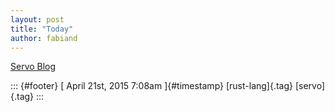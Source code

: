 ```yaml
---
layout: post
title: "Today"
author: fabiand
---
```



[Servo
Blog](%20https://t.umblr.com/redirect?z=http%3A%2F%2Fblog.servo.org%2F&t=YTVlZjk2ZmI1ZWEyZGRkOGExZmQ2YTVmNWU3NzFlMDgzYjEyMzZkZix0N05UQjFYUQ%3D%3D&b=t%3Af-JKqRHWTpWK1DKXwqj3Yg&p=https%3A%2F%2Fdummdida.tumblr.com%2Fpost%2F116977249670%2Fservo-blog&m=1)

::: {#footer}
[ April 21st, 2015 7:08am ]{#timestamp} [rust-lang]{.tag} [servo]{.tag}
:::
